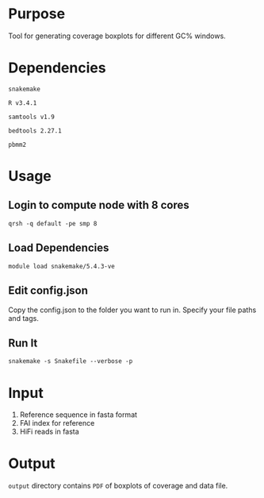 # Purpose

Tool for generating coverage boxplots for different GC% windows.

# Dependencies
`snakemake`

`R v3.4.1`

`samtools v1.9`

`bedtools 2.27.1`

`pbmm2`


# Usage

## Login to compute node with 8 cores
`qrsh -q default -pe smp 8`


## Load Dependencies
`module load snakemake/5.4.3-ve`


## Edit config.json

Copy the config.json to the folder you want to run in.
Specify your file paths and tags.


## Run It
`snakemake -s Snakefile --verbose -p`


# Input

1. Reference sequence in fasta format
2. FAI index for reference
3. HiFi reads in fasta


# Output

`output` directory contains `PDF` of boxplots of coverage and data file.
